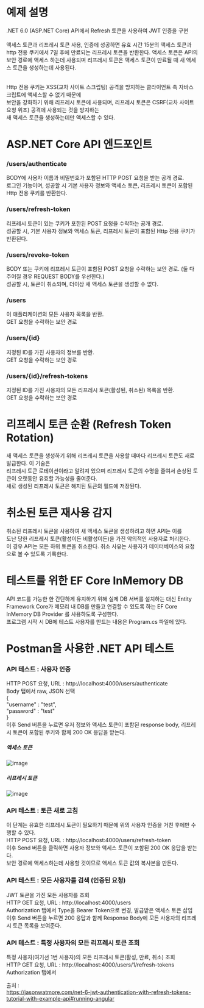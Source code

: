 # 예제 설명
.NET 6.0 (ASP.NET Core) API에서 Refresh 토큰을 사용하여 JWT 인증을 구현 <br/><br/>
액세스 토큰과 리프레시 토큰 사용, 인증에 성공하면 유효 시간 15분의 액세스 토큰과 http 전용 쿠키에서 7일 후에 만료되는 
리프레시 토큰을 반환한다. 액세스 토큰은 API의 보안 경로에 액세스 하는데 사용되며 리프레시 토큰은 액세스 토큰이 만료될 때
새 액세스 토큰을 생성하는데 사용된다. <br/><br/>

Http 전용 쿠키는 XSS(교차 사이트 스크립팅) 공격을 방지하는 클라이언트 측 자바스크립트에 액세스할 수 없기 때문에 <br/>
보안을 강화하기 위해 리프레시 토큰에 사용되며, 리프레시 토큰은 CSRF(교차 사이트 요청 위조) 공격에 사용되는 것을 방지하는 <br/>
새 액세스 토큰을 생성하는데만 액세스할 수 있다. <br/>

# ASP.NET Core API 엔드포인트
### /users/authenticate
BODY에 사용자 이름과 비밀번호가 포함된 HTTP POST 요청을 받는 공개 경로. <br/>
로그인 기능이며, 성공할 시 기본 사용자 정보와 액세스 토큰, 리프레시 토큰이 포함된 Http 전용 쿠키를 반환한다. <br/>

### /users/refresh-token
리프레시 토큰이 있는 쿠키가 포한된 POST 요청을 수락하는 공개 경로. <br/>
성공할 시, 기본 사용자 정보와 액세스 토큰, 리프레시 토큰이 포함된 Http 전용 쿠키가 반환된다. <br/>

### /users/revoke-token
BODY 또는 쿠키에 리프레시 토큰이 포함된 POST 요청을 수락하는 보안 경로. (둘 다 주어질 경우 REQUEST BODY를 우선한다.) <br/>
성공할 시, 토큰이 취소되며, 더이상 새 액세스 토큰을 생성할 수 없다. <br/>

### /users
이 애플리케이션의 모든 사용자 목록을 반환. <br/>
GET 요청을 수락하는 보안 경로 <br/>

### /users/{id}
지정된 ID를 가진 사용자의 정보를 반환. <br/>
GET 요청을 수락하는 보안 경로 <br/>

### /users/{id}/refresh-tokens
지정된 ID를 가진 사용자의 모든 리프레시 토큰(활성된, 취소된) 목록을 반환. <br/>
GET 요청을 수락하는 보안 경로 <br/>

# 리프레시 토큰 순환 (Refresh Token Rotation)
새 액세스 토큰을 생성하기 위해 리프레시 토큰을 사용할 때마다 리프레시 토큰도 새로 발급한다. 이 기술은 <br/>
리프레시 토큰 로테이션이라고 알려져 있으며 리프레시 토큰의 수명을 줄여서 손상된 토큰이 오랫동안 유효할 가능성을 줄여준다. <br/>
새로 생성된 리프레시 토큰은 해지된 토큰의 필드에 저장된다. <br/>

# 취소된 토큰 재사용 감지
취소된 리프레시 토큰을 사용하여 새 액세스 토큰을 생성하려고 하면 API는 이를 <br/>
도난 당한 리프레시 토큰(활성이든 비활성이든)을 가진 악의적인 사용자로 처리한다. <br/>
이 경우 API는 모든 하위 토큰을 취소한다. 취소 사유는 사용자가 데이터베이스와 요청으로 볼 수 있도록 기록한다. <br/>

# 테스트를 위한 EF Core InMemory DB
API 코드를 가능한 한 간단하게 유지하기 위해 실제 DB 서버를 설치하는 대신 Entity Framework Core가 메모리 내 DB를 만들고 연결할 수 있도록 하는
EF Core InMemory DB Provider 를 사용하도록 구성한다. <br/>
프로그램 시작 시 DB에 테스트 사용자를 만드는 내용은 Program.cs 파일에 있다. <br/>

# Postman을 사용한 .NET API 테스트
### API 테스트 : 사용자 인증
HTTP POST 요청, URL : http://localhost:4000/users/authenticate <br/>
Body 탭에서 raw, JSON 선택 <br/>
{ <br/>
  "username" : "test", <br/>
  "password" : "test" <br/>
} <br/>
이후 Send 버튼을 누르면 유저 정보와 액세스 토큰이 포함된 response body, 리프레시 토큰이 포함된 쿠키와 함께 200 OK 응답을 받는다. <br/>
##### 액세스 토큰
![image](https://github.com/user-attachments/assets/b2949410-0aef-4d7e-b5a8-5bff962023d1)

##### 리프레시 토큰
![image](https://github.com/user-attachments/assets/91653148-b51f-4517-aad9-27e8037bacd3)

### API 테스트 : 토큰 새로 고침
이 단계는 유효한 리프레시 토큰이 필요하기 때문에 위의 사용자 인증을 거친 후에만 수행할 수 있다. <br/>
HTTP POST 요청, URL : http://localhost:4000/users/refresh-token <br/>
이후 Send 버튼을 클릭하면 사용자 정보와 액세스 토큰이 포함된 200 OK 응답을 받는다. <br/>
보안 경로에 액세스하는데 사용할 것이므로 액세스 토큰 값의 복사본을 만든다. <br/>

### API 테스트 : 모든 사용자를 검색 (인증된 요청)
JWT 토큰을 가진 모든 사용자를 조회 <br/>
HTTP GET 요청, URL : http://localhost:4000/users <br/>
Authorization 탭에서 Type을 Bearer Token으로 변경, 발급받은 액세스 토큰 삽입<br/>
이후 Send 버튼을 누르면 200 응답과 함께 Response Body에 모든 사용자의 리프레시 토큰 목록을 보여준다. <br/>

### API 테스트 : 특정 사용자의 모든 리프레시 토큰 조회
특정 사용자(여기선 1번 사용자)의 모든 리프레시 토큰(활성, 만료, 취소) 조회 <br/>
HTTP GET 요청, URL : http://localhost:4000/users/1/refresh-tokens <br/>
Authorization 탭에서 

출처 : <br/>
https://jasonwatmore.com/net-6-jwt-authentication-with-refresh-tokens-tutorial-with-example-api#running-angular <br/>
